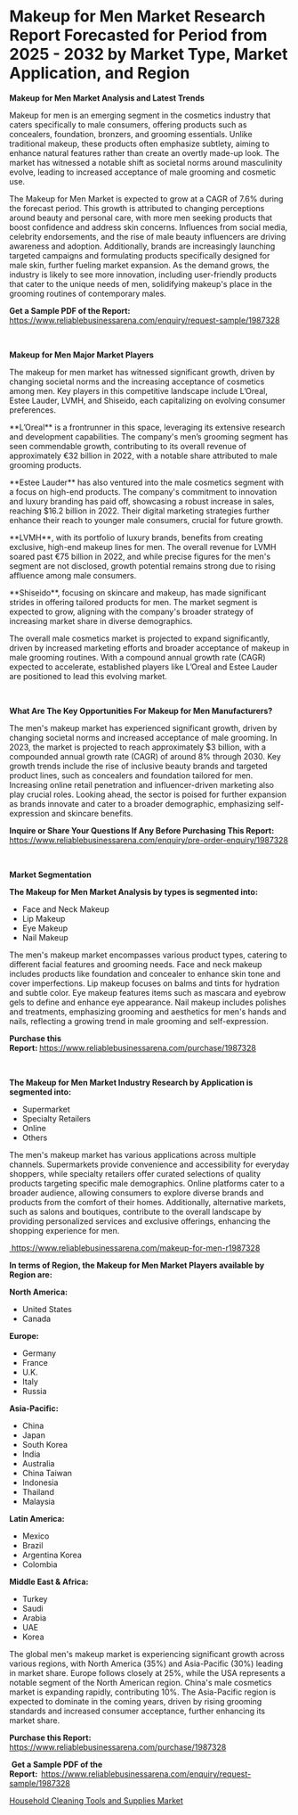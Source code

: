 <p><h1>Makeup for Men Market Research Report Forecasted for Period from 2025 -  2032 by Market Type, Market Application, and Region</h1></p><p><strong>Makeup for Men Market Analysis and Latest Trends</strong></p>
<p><p>Makeup for men is an emerging segment in the cosmetics industry that caters specifically to male consumers, offering products such as concealers, foundation, bronzers, and grooming essentials. Unlike traditional makeup, these products often emphasize subtlety, aiming to enhance natural features rather than create an overtly made-up look. The market has witnessed a notable shift as societal norms around masculinity evolve, leading to increased acceptance of male grooming and cosmetic use.</p><p>The Makeup for Men Market is expected to grow at a CAGR of 7.6% during the forecast period. This growth is attributed to changing perceptions around beauty and personal care, with more men seeking products that boost confidence and address skin concerns. Influences from social media, celebrity endorsements, and the rise of male beauty influencers are driving awareness and adoption. Additionally, brands are increasingly launching targeted campaigns and formulating products specifically designed for male skin, further fueling market expansion. As the demand grows, the industry is likely to see more innovation, including user-friendly products that cater to the unique needs of men, solidifying makeup's place in the grooming routines of contemporary males.</p></p>
<p><strong>Get a Sample PDF of the Report:&nbsp;</strong> <a href="https://www.reliablebusinessarena.com/enquiry/request-sample/1987328?utm_campaign=2532&utm_medium=2&utm_source=Github&utm_content=ia&utm_term=05042025&utm_id=makeup-for-men">https://www.reliablebusinessarena.com/enquiry/request-sample/1987328</a></p>
<p>&nbsp;</p>
<p><strong>Makeup for Men Major Market Players</strong></p>
<p><p>The makeup for men market has witnessed significant growth, driven by changing societal norms and the increasing acceptance of cosmetics among men. Key players in this competitive landscape include L’Oreal, Estee Lauder, LVMH, and Shiseido, each capitalizing on evolving consumer preferences.</p><p>**L’Oreal** is a frontrunner in this space, leveraging its extensive research and development capabilities. The company's men’s grooming segment has seen commendable growth, contributing to its overall revenue of approximately €32 billion in 2022, with a notable share attributed to male grooming products.</p><p>**Estee Lauder** has also ventured into the male cosmetics segment with a focus on high-end products. The company's commitment to innovation and luxury branding has paid off, showcasing a robust increase in sales, reaching $16.2 billion in 2022. Their digital marketing strategies further enhance their reach to younger male consumers, crucial for future growth.</p><p>**LVMH**, with its portfolio of luxury brands, benefits from creating exclusive, high-end makeup lines for men. The overall revenue for LVMH soared past €75 billion in 2022, and while precise figures for the men's segment are not disclosed, growth potential remains strong due to rising affluence among male consumers.</p><p>**Shiseido**, focusing on skincare and makeup, has made significant strides in offering tailored products for men. The market segment is expected to grow, aligning with the company's broader strategy of increasing market share in diverse demographics.</p><p>The overall male cosmetics market is projected to expand significantly, driven by increased marketing efforts and broader acceptance of makeup in male grooming routines. With a compound annual growth rate (CAGR) expected to accelerate, established players like L’Oreal and Estee Lauder are positioned to lead this evolving market.</p></p>
<p>&nbsp;</p>
<p><strong>What Are The Key Opportunities For Makeup for Men Manufacturers?</strong></p>
<p><p>The men's makeup market has experienced significant growth, driven by changing societal norms and increased acceptance of male grooming. In 2023, the market is projected to reach approximately $3 billion, with a compounded annual growth rate (CAGR) of around 8% through 2030. Key growth trends include the rise of inclusive beauty brands and targeted product lines, such as concealers and foundation tailored for men. Increasing online retail penetration and influencer-driven marketing also play crucial roles. Looking ahead, the sector is poised for further expansion as brands innovate and cater to a broader demographic, emphasizing self-expression and skincare benefits.</p></p>
<p><strong>Inquire or Share Your Questions If Any Before Purchasing This Report:</strong> <a href="https://www.reliablebusinessarena.com/enquiry/pre-order-enquiry/1987328?utm_campaign=2532&utm_medium=2&utm_source=Github&utm_content=ia&utm_term=05042025&utm_id=makeup-for-men">https://www.reliablebusinessarena.com/enquiry/pre-order-enquiry/1987328</a></p>
<p>&nbsp;</p>
<p><strong>Market Segmentation</strong></p>
<p><strong>The Makeup for Men Market Analysis by types is segmented into:</strong></p>
<p><ul><li>Face and Neck Makeup</li><li>Lip Makeup</li><li>Eye Makeup</li><li>Nail Makeup</li></ul></p>
<p><p>The men's makeup market encompasses various product types, catering to different facial features and grooming needs. Face and neck makeup includes products like foundation and concealer to enhance skin tone and cover imperfections. Lip makeup focuses on balms and tints for hydration and subtle color. Eye makeup features items such as mascara and eyebrow gels to define and enhance eye appearance. Nail makeup includes polishes and treatments, emphasizing grooming and aesthetics for men's hands and nails, reflecting a growing trend in male grooming and self-expression.</p></p>
<p><strong>Purchase this Report:&nbsp;</strong><a href="https://www.reliablebusinessarena.com/purchase/1987328?utm_campaign=2532&utm_medium=2&utm_source=Github&utm_content=ia&utm_term=05042025&utm_id=makeup-for-men">https://www.reliablebusinessarena.com/purchase/1987328</a></p>
<p>&nbsp;</p>
<p><strong>The Makeup for Men Market Industry Research by Application is segmented into:</strong></p>
<p><ul><li>Supermarket</li><li>Specialty Retailers</li><li>Online</li><li>Others</li></ul></p>
<p><p>The men's makeup market has various applications across multiple channels. Supermarkets provide convenience and accessibility for everyday shoppers, while specialty retailers offer curated selections of quality products targeting specific male demographics. Online platforms cater to a broader audience, allowing consumers to explore diverse brands and products from the comfort of their homes. Additionally, alternative markets, such as salons and boutiques, contribute to the overall landscape by providing personalized services and exclusive offerings, enhancing the shopping experience for men.</p></p>
<p><a href="https://www.reliablebusinessarena.com/makeup-for-men-r1987328?utm_campaign=2532&utm_medium=2&utm_source=Github&utm_content=ia&utm_term=05042025&utm_id=makeup-for-men">&nbsp;https://www.reliablebusinessarena.com/makeup-for-men-r1987328</a></p>
<p><strong>In terms of Region, the Makeup for Men Market Players available by Region are:</strong></p>
<p>
    <p> <strong> North America: </strong>
        <ul>
            <li>United States</li>
            <li>Canada</li>
        </ul>
        </p> 
    <p> <strong> Europe: </strong>
        <ul>
            <li>Germany</li>
            <li>France</li>
            <li>U.K.</li>
            <li>Italy</li>
            <li>Russia</li>
        </ul>
        </p> 
    <p> <strong> Asia-Pacific: </strong>
        <ul>
            <li>China</li>
            <li>Japan</li>
            <li>South Korea</li>
            <li>India</li>
            <li>Australia</li>
            <li>China Taiwan</li>
            <li>Indonesia</li>
            <li>Thailand</li>
            <li>Malaysia</li>
        </ul>
        </p> 
    <p> <strong> Latin America: </strong>
        <ul>
            <li>Mexico</li>
            <li>Brazil</li>
            <li>Argentina Korea</li>
            <li>Colombia</li>
        </ul>
        </p> 
    <p> <strong> Middle East & Africa: </strong>
        <ul>
            <li>Turkey</li>
            <li>Saudi</li>
            <li>Arabia</li>
            <li>UAE</li>
            <li>Korea</li>
        </ul>
    </p>
    </p>
<p><p>The global men's makeup market is experiencing significant growth across various regions, with North America (35%) and Asia-Pacific (30%) leading in market share. Europe follows closely at 25%, while the USA represents a notable segment of the North American region. China's male cosmetics market is expanding rapidly, contributing 10%. The Asia-Pacific region is expected to dominate in the coming years, driven by rising grooming standards and increased consumer acceptance, further enhancing its market share.</p></p>
<p><strong>Purchase this Report: </strong><a href="https://www.reliablebusinessarena.com/purchase/1987328?utm_campaign=2532&utm_medium=2&utm_source=Github&utm_content=ia&utm_term=05042025&utm_id=makeup-for-men">https://www.reliablebusinessarena.com/purchase/1987328</a></p>
<p>&nbsp;<strong>Get a Sample PDF of the Report:&nbsp;&nbsp;</strong><a href="https://www.reliablebusinessarena.com/enquiry/request-sample/1987328?utm_campaign=2532&utm_medium=2&utm_source=Github&utm_content=ia&utm_term=05042025&utm_id=makeup-for-men">https://www.reliablebusinessarena.com/enquiry/request-sample/1987328</a></p>
<p><strong></strong></p>
<p><p><a href="https://github.com/mayabungard8092/Market-Research-Report-List-1/blob/main/household-cleaning-tools-and-supplies-market.md?utm_campaign=2532&utm_medium=2&utm_source=Github&utm_content=ia&utm_term=05042025&utm_id=makeup-for-men">Household Cleaning Tools and Supplies Market</a></p></p>
